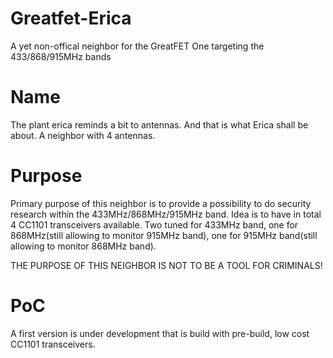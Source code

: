 # Greatfet-Erica
A yet non-offical neighbor for the GreatFET One targeting the 433/868/915MHz bands
# Name
The plant erica reminds a bit to antennas. And that is what Erica shall be about. A neighbor with 4 antennas.
# Purpose
Primary purpose of this neighbor is to provide a possibility to do security research within the 433MHz/868MHz/915MHz band. Idea is to have in total 4 CC1101 transceivers available. Two tuned for 433MHz band, one for 868MHz(still allowing to monitor 915MHz band), one for 915MHz band(still allowing to monitor 868MHz band).

THE PURPOSE OF THIS NEIGHBOR IS NOT TO BE A TOOL FOR CRIMINALS!
# PoC
A first version is under development that is build with pre-build, low cost CC1101 transceivers. 



